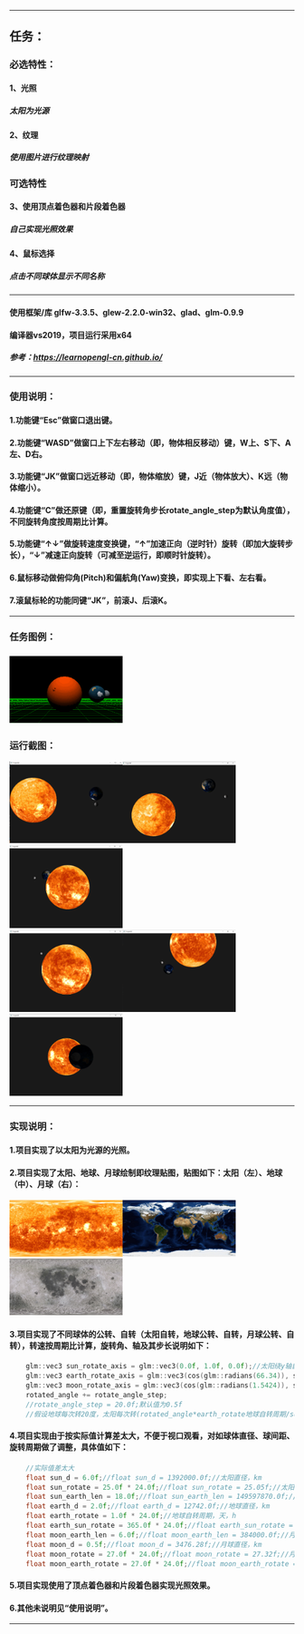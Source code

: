 ********
## 任务：
### 必选特性：
#### 1、光照
##### 太阳为光源
#### 2、纹理
##### 使用图片进行纹理映射
### 可选特性
#### 3、使用顶点着色器和片段着色器
##### 自己实现光照效果
#### 4、鼠标选择
##### 点击不同球体显示不同名称
********
#### 使用框架/库 glfw-3.3.5、glew-2.2.0-win32、glad、glm-0.9.9
#### 编译器vs2019，项目运行采用x64
##### 参考：https://learnopengl-cn.github.io/
********
### 使用说明：
#### 1.功能键“Esc”做窗口退出键。
#### 2.功能键“WASD”做窗口上下左右移动（即，物体相反移动）键，W上、S下、A左、D右。
#### 3.功能键“JK”做窗口远近移动（即，物体缩放）键，J近（物体放大）、K远（物体缩小）。
#### 4.功能键“C”做还原键（即，重置旋转角步长rotate_angle_step为默认角度值），不同旋转角度按周期比计算。
#### 5.功能键“↑↓”做旋转速度变换键，“↑”加速正向（逆时针）旋转（即加大旋转步长），“↓”减速正向旋转（可减至逆运行，即顺时针旋转）。
#### 6.鼠标移动做俯仰角(Pitch)和偏航角(Yaw)变换，即实现上下看、左右看。
#### 7.滚鼠标轮的功能同键“JK”，前滚J、后滚K。
********
### 任务图例：
### <img src="ppt.png" width="200"/><br/>
### 运行截图：
<img src="./运行截图/1.png" width="200"/><img src="./运行截图/2.png" width="200"/><img src="./运行截图/3.png" width="200"/><br/>
<img src="./运行截图/4.png" width="200"/><img src="./运行截图/5.png" width="200"/><img src="./运行截图/6.png" width="200"/><br/>
********
### 实现说明：
#### 1.项目实现了以太阳为光源的光照。
#### 2.项目实现了太阳、地球、月球绘制即纹理贴图，贴图如下：太阳（左）、地球（中）、月球（右）：
#### <img src="sun.jpg" width="200"/><img src="earth.jpg" width="200"/><img src="moon.jpg" width="200"/><br/>
#### 3.项目实现了不同球体的公转、自转（太阳自转，地球公转、自转，月球公转、自转），转速按周期比计算，旋转角、轴及其步长说明如下：
``` c++
    glm::vec3 sun_rotate_axis = glm::vec3(0.0f, 1.0f, 0.0f);//太阳绕y轴自转
    glm::vec3 earth_rotate_axis = glm::vec3(cos(glm::radians(66.34)), sin(glm::radians(66.34)), 0.0f);//地球自转轴与黄道面(地球的公转轨道平面)成66.34度夹角
    glm::vec3 moon_rotate_axis = glm::vec3(cos(glm::radians(1.5424)), sin(glm::radians(1.5424)), 0.0f);//月球的轨道平面(白道面)与黄道面保持5.145 396°的夹角，月球自转轴则与黄道面的法线成1.5424°的夹角
    rotated_angle += rotate_angle_step;
    //rotate_angle_step = 20.0f;默认值为0.5f
    //假设地球每次转20度，太阳每次转(rotated_angle*earth_rotate地球自转周期/sun_rotate太阳自转周期)度
```
#### 4.项目实现由于按实际值计算差太大，不便于视口观看，对如球体直径、球间距、旋转周期做了调整，具体值如下：
``` c++
    //实际值差太大
    float sun_d = 6.0f;//float sun_d = 1392000.0f;//太阳直径，km
    float sun_rotate = 25.0f * 24.0f;//float sun_rotate = 25.05f;//太阳自转周期，天，h
    float sun_earth_len = 18.0f;//float sun_earth_len = 149597870.0f;//日地距离，km
    float earth_d = 2.0f;//float earth_d = 12742.0f;//地球直径，km
    float earth_rotate = 1.0f * 24.0f;//地球自转周期，天，h
    float earth_sun_rotate = 365.0f * 24.0f;//float earth_sun_rotate = 365.256363f;//地球公转，天，h
    float moon_earth_len = 6.0f;//float moon_earth_len = 384000.0f;//月地距离，km
    float moon_d = 0.5f;//float moon_d = 3476.28f;//月球直径，km
    float moon_rotate = 27.0f * 24.0f;//float moon_rotate = 27.32f;//月球自转周期，天，h
    float moon_earth_rotate = 27.0f * 24.0f;//float moon_earth_rotate = 27.32f;//月球公转，天，h
```
#### 5.项目实现使用了顶点着色器和片段着色器实现光照效果。
#### 6.其他未说明见“使用说明”。
********
